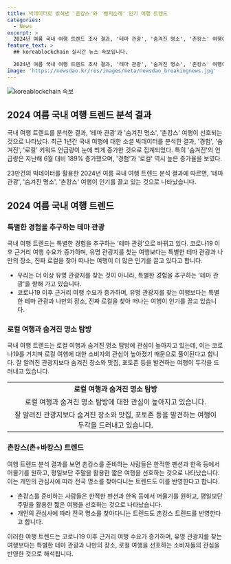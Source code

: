 ```yaml
---
title: 빅데이터로 밝혀낸 '촌캉스'와 '빵지순례' 인기 여행 트렌드
categories:
  - News
excerpt: >
  2024년 여름 국내 여행 트렌드 조사 결과, '테마 관광', '숨겨진 명소', '촌캉스' 여행이 선호되고 있음. KPR 디지털커뮤니케이션연구소의 1년 소셜 빅데이터 분석에 따르면 '경험', '숨겨진', '로컬' 키워드가 증가하고, 특히 '숨겨진' 언급량은 189% 상승. 김은용 소장은 "근거리 여행 수요 증가, 특별한 테마 관광, 로컬 여행이 인기"라고 설명. 코로나19 이후 소비자의 로컬 여행 관심 상승, 소셜미디어에서는 숨겨진 맛집, 명소, 포토존 소개글이 활발. 젊은 층은 자연을 느낄 수 있는 로컬 여행을 선호하며 촌캉스를 위해 한적한 펜션, 한옥에서의 짧은 여행을 선호.
feature_text: >
  ## koreablockchain 실시간 뉴스 속보입니다.

  2024년 여름 국내 여행 트렌드 조사 결과, '테마 관광', '숨겨진 명소', '촌캉스' 여행이 선호되고 있음. KPR 디지털커뮤니케이션연구소의 1년 소셜 빅데이터 분석에 따르면 '경험', '숨겨진', '로컬' 키워드가 증가하고, 특히 '숨겨진' 언급량은 189% 상승. 김은용 소장은 "근거리 여행 수요 증가, 특별한 테마 관광, 로컬 여행이 인기"라고 설명. 코로나19 이후 소비자의 로컬 여행 관심 상승, 소셜미디어에서는 숨겨진 맛집, 명소, 포토존 소개글이 활발. 젊은 층은 자연을 느낄 수 있는 로컬 여행을 선호하며 촌캉스를 위해 한적한 펜션, 한옥에서의 짧은 여행을 선호.
image: 'https://newsdao.kr/res/images/meta/newsdao_breakingnews.jpg'
---
```


<p><img src="https://newsdao.kr/res/images/meta/newsdao_breakingnews.jpg" alt="koreablockchain 속보" /></p>

<h2 data-ke-size="size26">2024 여름 국내 여행 트렌드 분석 결과</h2>

<p>국내 여행 트렌드를 분석한 결과, '테마 관광'과 '숨겨진 명소', '촌캉스' 여행이 선호되는 것으로 나타났다. 최근 1년간 국내 여행에 대한 소셜 빅데이터를 분석한 결과, '경험', '숨겨진', '로컬' 키워드 언급량이 눈에 띄게 증가한 것으로 집계되었다. 특히 '숨겨진'의 언급량은 지난해 6월 대비 189% 증가했으며, '경험'과 '로컬' 역시 높은 증가율을 보였다.</p>

<p data-ke-size="size16">23만건의 빅데이터를 활용한 2024년 여름 국내 여행 트렌드 분석 결과에 따르면, '테마 관광', '숨겨진 명소', '촌캉스' 여행이 인기를 끌고 있는 것으로 나타났습니다.</p>

<h2 data-ke-size="size26">2024 여름 국내 여행 트렌드</h2>

<h3 data-ke-size="size24">특별한 경험을 추구하는 테마 관광</h3>

<p>국내 여행 트렌드는 특별한 경험을 추구하는 '테마 관광'으로 바뀌고 있다. 코로나19 이후 근거리 여행 수요가 증가하며, 유명 관광지를 찾는 여행보다는 특별한 테마 관광과 나만의 장소, 진짜 로컬을 찾아 떠나는 여행이 더 많은 인기를 끌고 있다고 합니다.</p>

<ul>
  <li>우리는 더 이상 유명 관광지를 찾는 것이 아니라, 특별한 경험을 추구하는 '테마 관광'을 향해 가고 있습니다.</li>
  <li>코로나19 이후 근거리 여행 수요가 증가하며, 유명 관광지를 찾는 여행보다는 특별한 테마 관광과 나만의 장소, 진짜 로컬을 찾아 떠나는 여행이 인기를 끌고 있습니다.</li>
</ul>

<h3 data-ke-size="size24">로컬 여행과 숨겨진 명소 탐방</h3>

<p>국내 여행 트렌드는 로컬 여행과 숨겨진 명소 탐방에 관심이 높아지고 있는데, 이는 코로나19를 거치며 로컬 여행에 대한 소비자의 관심이 높아졌기 때문으로 풀이된다고 합니다. 잘 알려진 관광지보다 숨겨진 장소와 맛집, 포토존 등을 발견하는 여행이 두각을 드러내고 있습니다.</p>

<table>
  <tr>
    <td style="text-align: center; height: 17px;"><b>로컬 여행과 숨겨진 명소 탐방</b></td>
  </tr>
  <tr>
    <td style="text-align: center; height: 17px;">로컬 여행과 숨겨진 명소 탐방에 대한 관심이 높아지고 있습니다.</td>
  </tr>
  <tr>
    <td style="text-align: center; height: 17px;">잘 알려진 관광지보다 숨겨진 장소와 맛집, 포토존 등을 발견하는 여행이 두각을 드러내고 있습니다.</td>
  </tr>
</table>

<h3 data-ke-size="size24">촌캉스(촌+바캉스) 트렌드</h3>

<p>여행 트렌드 분석 결과를 보면 촌캉스를 준비하는 사람들은 한적한 펜션과 한옥 등에서 머물기를 원하고, 평일보단 주말을 활용한 짧은 여행을 선호하는 것으로 나타났습니다. 이는 개인의 관심사에 따라 전국 명소를 찾아다니는 트렌드도 이를 반영한다고 합니다.</p>

<ul>
  <li>촌캉스를 준비하는 사람들은 한적한 펜션과 한옥 등에서 머물기를 원하고, 평일보단 주말을 활용한 짧은 여행을 선호하는 것으로 나타났습니다.</li>
  <li>개인의 관심사에 따라 전국 명소를 찾아다니는 트렌드도 촌캉스 트렌드를 반영한다고 합니다.</li>
</ul>

<p data-ke-size="size16">이러한 여행 트렌드는 코로나19 이후 근거리 여행 수요가 증가하며, 유명 관광지를 찾는 여행보다는 특별한 테마 관광과 나만의 장소, 로컬 여행을 선호하는 소비자들의 관심을 반영한 것으로 해석됩니다.</p>


